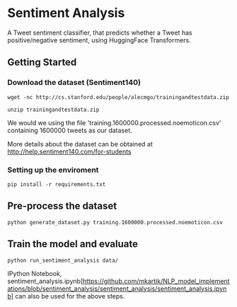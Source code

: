 # Sentiment Analysis
A Tweet sentiment classifier, that predicts whether a Tweet has positive/negative sentiment, using HuggingFace Transformers.

## Getting Started

### Download the dataset (Sentiment140)
```
wget -nc http://cs.stanford.edu/people/alecmgo/trainingandtestdata.zip

unzip trainingandtestdata.zip
```
We would we using the file 'training.1600000.processed.noemoticon.csv' containing 1600000 tweets as our dataset.

More details about the dataset can be obtained at http://help.sentiment140.com/for-students

### Setting up the enviroment
```
pip install -r requirements.txt
```

## Pre-process the dataset
```
python generate_dataset.py training.1600000.processed.noemoticon.csv
```

## Train the model and evaluate
```
python run_sentiment_analysis data/
```

IPython Notebook, sentiment_analysis.ipynb[https://github.com/mkartik/NLP_model_implementations/blob/sentiment_analysis/sentiment_analysis/sentiment_analysis.ipynb] can also be used for the above steps.

